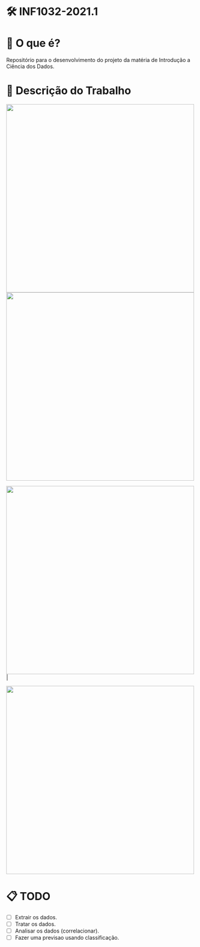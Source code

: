 # 🛠 INF1032-2021.1

# 🤔 O que é?

Repositório para o desenvolvimento do projeto da matéria de Introdução a Ciência dos Dados.

# 👀 Descrição do Trabalho

<img src="https://github.com/nathiinacio/INF1032-2021.1/files/6511947/Proposta.de.Projeto.arrastado.pdf" alt="" width="500">
                                                                                                                    
<img src="https://github.com/nathiinacio/INF1032-2021.1/files/6511949/Proposta.de.Projeto.arrastado.2.pdf" alt="" width="500">

<img src="https://github.com/nathiinacio/INF1032-2021.1/files/6511952/Proposta.de.Projeto.arrastado.3.pdf" alt="" width="500">|

<img src="https://github.com/nathiinacio/INF1032-2021.1/files/6511956/Proposta.de.Projeto.pdf" alt="" width="500">


# 📋 TODO

- [ ] Extrair os dados.
- [ ] Tratar os dados.
- [ ] Analisar os dados (correlacionar).
- [ ] Fazer uma previsao usando classificação.
